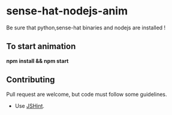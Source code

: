 # sense-hat-nodejs-anim

Be sure that python,sense-hat binaries and nodejs are installed !

## To start animation
**npm install && npm start**


Contributing
-------------

Pull request are welcome, but code must follow some guidelines.

* Use [JSHint](https://github.com/jshint/jshint).
